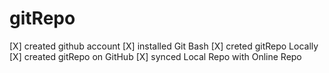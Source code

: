 # gitRepo

[X] created github account
[X] installed Git Bash
[X] creted gitRepo Locally
[X] created gitRepo on GitHub
[X] synced Local Repo with Online Repo


